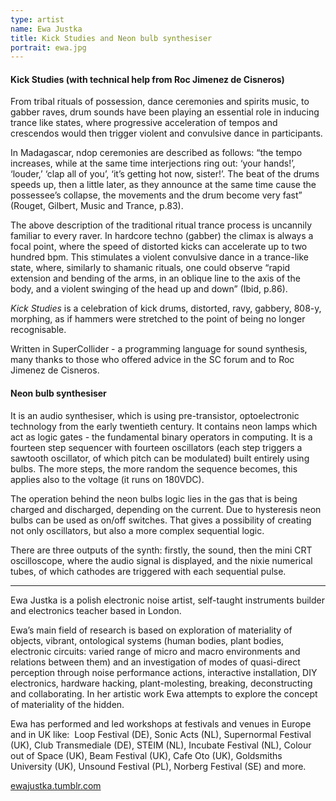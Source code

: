 ```yaml
---
type: artist
name: Ewa Justka
title: Kick Studies and Neon bulb synthesiser
portrait: ewa.jpg
---
```


#### Kick Studies (with technical help from Roc Jimenez de Cisneros)

From tribal rituals of possession, dance ceremonies and spirits music, to gabber raves, drum sounds have been playing an essential role in inducing trance like states, where progressive acceleration of tempos and crescendos would then trigger violent and convulsive dance in participants.

In Madagascar,  ndop ceremonies are described as follows:
“the tempo increases, while at the same time interjections ring out: ‘your hands!’, ‘louder,’ ‘clap all of you’,  ‘it’s getting hot now, sister!’. The beat of the drums speeds up, then a little later, as they announce at the same time cause the possessee’s collapse, the movements and the drum become very fast” (Rouget, Gilbert, Music and Trance, p.83).

The above description of the traditional ritual trance process is uncannily familiar to every raver.  In hardcore techno (gabber) the climax is always a focal point, where the speed of distorted kicks can accelerate up to two hundred bpm. This stimulates a violent convulsive dance in a  trance-like state, where, similarly to shamanic rituals, one could observe “rapid extension and bending of the arms, in an oblique line to the axis of the body, and a violent swinging of the head up and down” (Ibid, p.86).

*Kick Studies* is a celebration of kick drums, distorted, ravy, gabbery, 808-y, morphing, as if hammers were stretched to the point of being no longer recognisable.

Written in SuperCollider - a programming language for sound synthesis, many thanks to those who offered advice in the SC forum and to Roc Jimenez de Cisneros.

#### Neon bulb synthesiser

It is an audio synthesiser, which is using pre-transistor, optoelectronic technology from the early twentieth century. It contains neon lamps which act as logic gates - the fundamental binary operators in computing. It is a fourteen step sequencer with fourteen oscillators (each step triggers a sawtooth oscillator, of which pitch can be modulated) built entirely using bulbs. The more steps, the more random the sequence becomes, this applies also to the voltage (it runs on 180VDC).

The operation behind the neon bulbs logic lies in the gas that is being charged and discharged, depending on the current. Due to hysteresis neon bulbs can be used as on/off switches. That gives a possibility of creating not only oscillators, but also a more complex sequential logic.

There are three outputs of the synth: firstly, the sound, then the mini CRT oscilloscope, where the audio signal is displayed, and the nixie numerical tubes, of which cathodes are triggered with each sequential pulse.


---

Ewa Justka is a polish electronic noise artist, self-taught instruments builder and electronics teacher based in London.

Ewa’s main field of research is based on exploration of materiality of objects, vibrant, ontological systems (human bodies, plant bodies, electronic circuits: varied range of micro and macro environments and relations between them) and an investigation of modes of quasi-direct perception through noise performance actions, interactive installation, DIY electronics, hardware hacking, plant-molesting, breaking, deconstructing and collaborating. In her artistic work Ewa attempts to explore the concept of materiality of the hidden.

Ewa has performed and led workshops at festivals and venues in Europe and in UK like:  Loop Festival (DE), Sonic Acts (NL), Supernormal Festival (UK), Club Transmediale (DE), STEIM (NL), Incubate Festival (NL), Colour out of Space (UK), Beam Festival (UK), Cafe Oto (UK), Goldsmiths University (UK), Unsound Festival (PL), Norberg Festival (SE) and more.

[ewajustka.tumblr.com](http://ewajustka.tumblr.com/)
